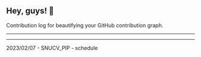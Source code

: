 ## Hey, guys! 👋

Contribution log for beautifying your GitHub contribution graph.

---



---

2023/02/07 - SNUCV_PIP - schedule